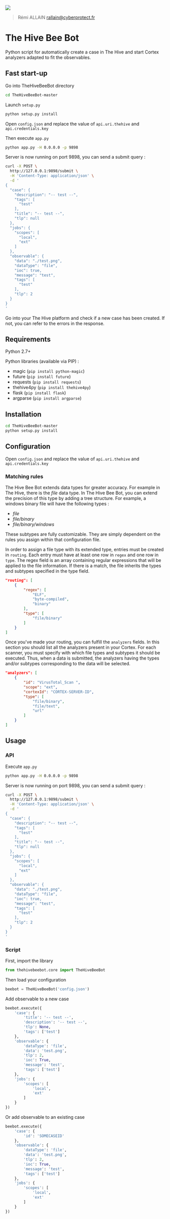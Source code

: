 
![](https://www.cyberprotect.fr/wp-content/uploads/2015/12/Logo-340-156-web-noir.png)

> Rémi ALLAIN <rallain@cyberprotect.fr>

# The Hive Bee Bot 

Python script for automatically create a case in The Hive and start Cortex analyzers adapted to fit the observables.

## Fast start-up

Go into TheHiveBeeBot directory

```bash
cd TheHiveBeeBot-master
```

Launch `setup.py`

```bash
python setup.py install
```

Open `config.json` and replace the value of `api.uri.thehive` and `api.credentials.key`

Then execute `app.py`

```bash
python app.py -H 0.0.0.0 -p 9898
```

Server is now running on port 9898, you can send a submit query :

```bash
curl -X POST \
  http://127.0.0.1:9898/submit \
  -H 'Content-Type: application/json' \
  -d '
{
  "case": {
    "description": "-- test --",
    "tags": [
      "test"
    ],
    "title": "-- test --",
    "tlp": null
  },
  "jobs": {
    "scopes": [
      "local",
      "ext"
    ]
  },
  "observable": {
    "data": "./test.png",
    "dataType": "file",
    "ioc": true,
    "message": "test",
    "tags": [
      "test"
    ],
    "tlp": 2
  }
}
'
```

Go into your The Hive platform and check if a new case has been created. If not, you can refer to the errors in the response.

## Requirements

Python 2.7+

Python libraries (available via PIP) :

- magic (`pip install python-magic`)
- future (`pip install future`)
- requests (`pip install requests`)
- thehive4py (`pip install thehive4py`)
- flask (`pip install flask`)
- argparse (`pip install argparse`)

## Installation

```bash
cd TheHiveBeeBot-master
python setup.py install
```

## Configuration

Open `config.json` and replace the value of `api.uri.thehive` and `api.credentials.key`

### Matching rules

The Hive Bee Bot extends data types for greater accuracy. For example in The Hive, there is the *file* data type. In The Hive Bee Bot, you can extend the precision of this type by adding a tree structure. For example, a windows binary file will have the following types :

- *file*
- *file/binary*
- *file/binary/windows*

These subtypes are fully customizable. They are simply dependent on the rules you assign within that configuration file.

In order to assign a file type with its extended type, entries must be created in `routing`. Each entry must have at least one row in `regex` and one row in `type`. The regex field is an array containing regular expressions that will be applied to the file information. If there is a match, the file inherits the types and subtypes specified in the type field.

```json
"routing": [
    {
        "regex": [
            "ELF",
            "byte-compiled",
            "binary"
        ],
        "type": [
            "file/binary"
        ]
    }
]
```

Once you've made your routing, you can fulfill the `analyzers` fields. In this section you should list all the analyzers present in your Cortex. For each scanner, you must specify with which file types and subtypes it should be executed. Thus, when a data is submitted, the analyzers having the types and/or subtypes corresponding to the data will be selected.

```json
"analyzers": [
    {
        "id": "VirusTotal_Scan ",
        "scope": "ext",
        "cortexId": "CORTEX-SERVER-ID",
        "type": [
            "file/binary",
            "file/text",
            "url"
        ]
    }
]
```

## Usage

### API

Execute `app.py`

```bash
python app.py -H 0.0.0.0 -p 9898
```

Server is now running on port 9898, you can send a submit query :

```bash
curl -X POST \
  http://127.0.0.1:9898/submit \
  -H 'Content-Type: application/json' \
  -d '
{
  "case": {
    "description": "-- test --",
    "tags": [
      "test"
    ],
    "title": "-- test --",
    "tlp": null
  },
  "jobs": {
    "scopes": [
      "local",
      "ext"
    ]
  },
  "observable": {
    "data": "./test.png",
    "dataType": "file",
    "ioc": true,
    "message": "test",
    "tags": [
      "test"
    ],
    "tlp": 2
  }
}
'
```

### Script

First, import the library

```python
from thehivebeebot.core import TheHiveBeeBot
```

Then load your configuration

```python
beebot = TheHiveBeeBot('config.json')
```

Add observable to a new case

```python
beebot.execute({
    'case': {
        'title': '-- test --',
        'description': '-- test --',
        'tlp': None,
        'tags': ['test']
    },
    'observable': {
        'dataType': 'file',
        'data': 'test.png',
        'tlp': 2,
        'ioc': True,
        'message': 'test',
        'tags': ['test']
    },
    'jobs': {
        'scopes': [
            'local',
            'ext'
        ]
    }
})
```

Or add observable to an existing case

```python
beebot.execute({
    'case': {
        'id': 'SOMECASEID'
    },
    'observable': {
        'dataType': 'file',
        'data': 'test.png',
        'tlp': 2,
        'ioc': True,
        'message': 'test',
        'tags': ['test']
    },
    'jobs': {
        'scopes': [
            'local',
            'ext'
        ]
    }
})
```